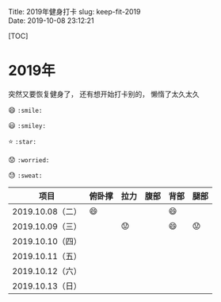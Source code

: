 Title: 2019年健身打卡 
slug: keep-fit-2019  
Date: 2019-10-08 23:12:21   

[TOC]

# 2019年

突然又要恢复健身了， 还有想开始打卡别的， 懒惰了太久太久

😄 `:smile:`

😃 `:smiley:`

⭐️ `:star:`

😟 `:worried:`

😓 `:sweat:`



| 项目             | 俯卧撑 | 拉力 | 腹部 | 背部 | 腿部 |
| ---------------- | ------ | ---- | ---- | ---- | ---- |
| 2019.10.08（二） | 😄      |      |      | 😄    |      |
| 2019.10.09（三） |        | 😟    |      | 😄    | 😟    |
| 2019.10.10（四） |        |      |      |      |      |
| 2019.10.11（五） |        |      |      |      |      |
| 2019.10.12（六） |        |      |      |      |      |
| 2019.10.13（日） |        |      |      |      |      |


